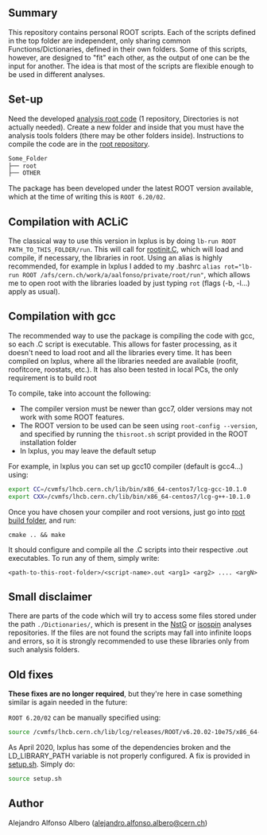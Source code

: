 ## Summary

This repository contains personal ROOT scripts. Each of the scripts defined in the top folder are independent, only sharing common Functions/Dictionaries, defined in their own folders.
Some of this scripts, however, are designed to "fit" each other, as the output of one can be the input for another. The idea is that most of the scripts are flexible enough to be used in different analyses.

## Set-up

Need the developed [analysis root code](https://gitlab.cern.ch/aalfonso-Analysis-Tools) (1 repository, Directories is not actually needed). Create a new folder and inside that you must have the analysis tools folders (there may be other folders inside). Instructions to compile the code are in the [root repository](https://gitlab.cern.ch/aalfonso-Analysis-Tools/root).<br />
```bash
Some_Folder
├── root
├── OTHER
```

The package has been developed under the latest ROOT version available, which at the time of writing this is `ROOT 6.20/02`.

## Compilation with ACLiC

 The classical way to use this version in lxplus is by doing `lb-run ROOT PATH_TO_THIS_FOLDER/run`. This will call for [rootinit.C](https://gitlab.cern.ch/aalfonso-Analysis-Tools/root/blob/master/rootinit.C), which will load and compile, if necessary, the libraries in root.
 Using an alias is highly recommended, for example in lxplus I added to my .bashrc `alias rot="lb-run ROOT /afs/cern.ch/work/a/aalfonso/private/root/run"`, which allows me to open root with the libraries loaded by just typing `rot` (flags (-b, -l...) apply as usual).

## Compilation with gcc

The recommended way to use the package is compiling the code with gcc, so each .C script is executable. This allows for faster processing, as it doesn't need to load root and all the libraries every time.
It has been compiled on lxplus, where all the libraries needed are available (roofit, roofitcore, roostats, etc.). It has also been tested in local PCs, the only requirement is to build root

To compile, take into account the following:
* The compiler version must be newer than gcc7, older versions may not work with some ROOT features.
* The ROOT version to be used can be seen using `root-config --version`, and specified by running the `thisroot.sh` script provided in the ROOT installation folder
* In lxplus, you may leave the default setup

For example, in lxplus you can set up gcc10 compiler (default is gcc4...) using:
```bash
export CC=/cvmfs/lhcb.cern.ch/lib/bin/x86_64-centos7/lcg-gcc-10.1.0
export CXX=/cvmfs/lhcb.cern.ch/lib/bin/x86_64-centos7/lcg-g++-10.1.0
```

Once you have chosen your compiler and root versions, just go into [root build folder](https://gitlab.cern.ch/aalfonso-Analysis-Tools/root/build), and run:
```
cmake .. && make
```
It should configure and compile all the .C scripts into their respective .out executables. To run any of them, simply write:
```
<path-to-this-root-folder>/<script-name>.out <arg1> <arg2> .... <argN>
```

## Small disclaimer

There are parts of the code which will try to access some files stored under the path `./Dictionaries/`, which is present in the [NstG](https://gitlab.cern.ch/aalfonso/NstGamma/tree/master) or [isospin](https://gitlab.cern.ch/aalfonso/KstplusGamma) analyses repositories. If the files are not found the scripts may fall into infinite loops and errors, so it is strongly recommended to use these libraries only from such analysis folders.

## Old fixes
**These fixes are no longer required**, but they're here in case something similar is again needed in the future:

`ROOT 6.20/02` can be manually specified using:
```bash
source /cvmfs/lhcb.cern.ch/lib/lcg/releases/ROOT/v6.20.02-10e75/x86_64-centos7-gcc9-opt/bin/thisroot.sh
```

As April 2020, lxplus has some of the dependencies broken and the LD\_LIBRARY\_PATH variable is not properly configured. A fix is provided in [setup.sh](https://gitlab.cern.ch/aalfonso-Analysis-Tools/root/setup.sh). Simply do:
```bash
source setup.sh
```

## Author

Alejandro Alfonso Albero (alejandro.alfonso.albero@cern.ch)
